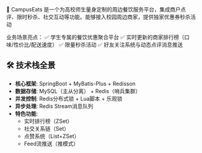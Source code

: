 🏫 CampusEats 是一个为高校师生量身定制的周边餐饮服务平台，集成商户点评、限时秒杀、社交互动等功能。能够接入校园周边商家，提供独家优惠券秒杀活动

业务场景亮点：
✅ 学生专属的餐饮优惠聚合平台
✅ 实时更新的商家排行榜（口味/性价比/配送速度）
✅ 限量秒杀活动
✅ 好友关注系统与动态点评消息推送

## 🛠️ 技术栈全景
- **核心框架**: SpringBoot + MyBatis-Plus + Redisson
- **数据存储**: MySQL（主从分离） + Redis（哨兵集群）
- **并发控制**: Redis分布式锁 + Lua脚本 + 乐观锁
- **异步处理**: Redis Stream消息队列
- **特色功能**: 
  - 实时排行榜（ZSet）
  - 社交关系链（Set）
  - 点赞系统（List+ZSet）
  - Feed流推送（推模式）
